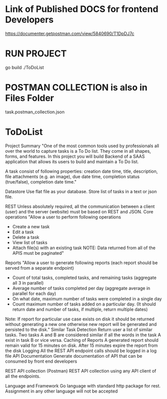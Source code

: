 # Link of Published DOCS for frontend Developers

https://documenter.getpostman.com/view/5840690/T1DpDJ7c


# RUN PROJECT

go build
./ToDoList


# POSTMAN COLLECTION is also in Files Folder

task.postman_collection.json


# ToDoList

Project Summary	"One of the most common tools used by professionals all over the world to capture tasks is a To Do list. They come in all shapes, forms, and features. In this project you will build Backend of a SAAS application that allows its users to build and maintain a To Do list.

A task consist of following properties: creation date time, title, description, file attachments (e.g. an image), due date time, completion status (true/false), completion date time."


Datastore	Use flat file as your database. Store list of tasks in a text or json file.


REST	Unless absolutely required, all the communication between a client (user) and the server (website) must be based on REST and JSON.
Core operations	"Allow a user to perform following operations
- Create a new task
- Edit a task
- Delete a task
- View list of tasks
- Attach file(s) with an existing task
NOTE: Data returned from all of the APIS must be paginated"


Reports	"Allow a user to generate following reports (each report should be served from a separate endpoint)
- Count of total tasks, completed tasks, and remaining tasks (aggregate all 3 in parallel)
- Average number of tasks completed per day (aggregate average in parallel for each day)
- On what date, maximum number of tasks were completed in a single day
- Count maximum number of tasks added on a particular day. (It should return date and number of tasks, if multiple, return multiple dates)

Note: If report for particular use case exists on disk it should be returned without generating a new one otherwise new report will be generated and persisted to the disk."
Similar Task Detection	Return user a list of similar tasks. Two tasks A and B are considered similar if all the words in the task A exist in task B or vice versa.
Caching of Reports	A generated report should remain valid for 15 minutes on disk. After 15 minutes expire the report from the disk
Logging	All the REST API endpoint calls should be logged in a log file
API Documentation	Generate documentation of API that can be consumed by front end developers


REST API collection (Postman)	REST API collection using any API client of all the endpoints.


Language and Framework	Go language with standard http package for rest. Assignment in any other language will not be accepted
